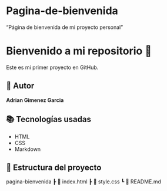 # Pagina-de-bienvenida
 “Página de bienvenida de mi proyecto personal”
# Bienvenido a mi repositorio 🚀
Este es mi primer proyecto en GitHub.
## 👤 Autor
**Adrian Gimenez Garcia**
## 📚 Tecnologías usadas
- HTML
- CSS
- Markdown
## 📁 Estructura del proyecto
pagina-bienvenida
┣ 📄 index.html
┣ 📄 style.css
┗ 📄 README.md
